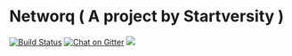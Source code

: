 # Networq ( A project by Startversity )

[![Build Status](https://travis-ci.org/Startversity/networq.svg?branch=master)](https://travis-ci.org/Startversity/networq)
[![Chat on Gitter](https://badges.gitter.im/startversity/Lobby.svg)](https://gitter.im/startversity/Lobby)
[![](https://img.shields.io/badge/license-GPLv3-orange.svg)](https://www.tldrlegal.com/l/gpl-3.0)
